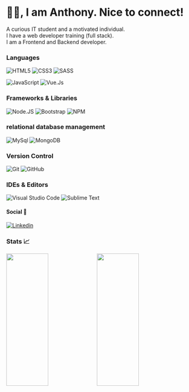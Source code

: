 <p align="center">
<h1>👋🏽, I am Anthony. Nice to connect!</h2> 
</p>

  A curious IT student and a motivated individual.  
  I have a web developer training (full stack).  
  I am a Frontend and Backend developer.  

### Languages

![HTML5](https://img.shields.io/badge/-HTML5-%23E44D27?style=for-the-badge&logo=html5&logoColor=ffffff)
![CSS3](https://img.shields.io/badge/-CSS3-%231572B6?style=for-the-badge&logo=css3) 
![SASS](https://img.shields.io/badge/SASS-hotpink.svg?style=for-the-badge&logo=SASS&logoColor=white)

![JavaScript](https://img.shields.io/badge/JAVASCRIPT-3F3F01?style=for-the-badge&logo=javascript&logoColor=F7DF1E)
![Vue.Js](https://img.shields.io/badge/VueJs-143B03?style=for-the-badge&logo=Vue.js&logoColor=white)

### Frameworks & Libraries

![Node.JS](https://img.shields.io/badge/NODE.JS-43853D?style=for-the-badge&logo=node.js&logoColor=ffffff)
![Bootstrap](https://img.shields.io/badge/Bootstrap-941BD6?style=for-the-badge&logo=Bootstrap&logoColor=ffffff)
![NPM](https://img.shields.io/badge/NPM-3F0106?style=for-the-badge&logo=npm&logoColor=white)

### relational database management

![MySql](https://img.shields.io/badge/MySQL-000000?style=for-the-badge&logo=MySql&logoColor=ffffff)
![MongoDB](https://img.shields.io/badge/MongoDB-2D2D2A?style=for-the-badge&logo=MongoDB&logoColor=3CAA00)

### Version Control

![Git](https://img.shields.io/badge/git-%23F05033.svg?style=for-the-badge&logo=git&logoColor=white)
![GitHub](https://img.shields.io/badge/github-%23121011.svg?style=for-the-badge&logo=github&logoColor=white)

### IDEs & Editors

![Visual Studio Code](https://img.shields.io/badge/Visual%20Studio%20Code-0016AA.svg?style=for-the-badge&logo=visual-studio-code&logoColor=white)
![Sublime Text](https://img.shields.io/badge/Sublime%20Text-545454.svg?style=for-the-badge&logo=Sublime-Text&logoColor=C97000)

#### Social 👥

[![Linkedin](https://img.shields.io/badge/-Anthony%20Brantus-blue?style=for-the-badge&logo=Linkedin)](https://www.linkedin.com/in/anthony-brantus-1327241b7/)                   

### Stats 📈
<img align="left" width="47%" height="350px" src="https://github-readme-stats.vercel.app/api?username=Anthonyi0&hide=stars&show_icons=true&theme=blueberry" />

<img align="left" width="47%" height="350px" src="https://github-readme-stats.vercel.app/api/top-langs/?username=Anthonyi0&layout=compact&theme=blueberry" /> 
